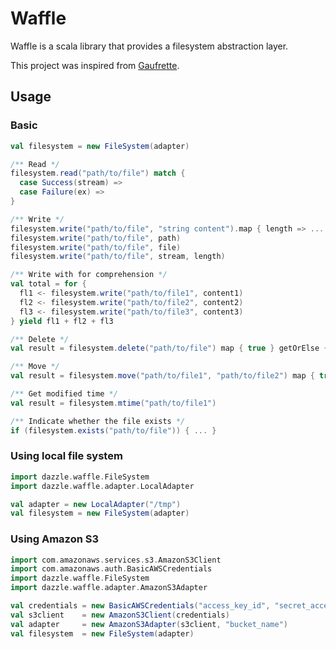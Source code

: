 # Waffle

Waffle is a scala library that provides a filesystem abstraction layer.

This project was inspired from [Gaufrette](https://github.com/KnpLabs/Gaufrette).

## Usage

### Basic

```scala
val filesystem = new FileSystem(adapter)

/** Read */
filesystem.read("path/to/file") match {
  case Success(stream) =>
  case Failure(ex) =>
}

/** Write */
filesystem.write("path/to/file", "string content").map { length => ... }
filesystem.write("path/to/file", path)
filesystem.write("path/to/file", file)
filesystem.write("path/to/file", stream, length)

/** Write with for comprehension */
val total = for {
  fl1 <- filesystem.write("path/to/file1", content1)
  fl2 <- filesystem.write("path/to/file2", content2)
  fl3 <- filesystem.write("path/to/file3", content3)
} yield fl1 + fl2 + fl3

/** Delete */
val result = filesystem.delete("path/to/file") map { true } getOrElse { false }

/** Move */
val result = filesystem.move("path/to/file1", "path/to/file2") map { true } getOrElse { false }

/** Get modified time */
val result = filesystem.mtime("path/to/file1")

/** Indicate whether the file exists */
if (filesystem.exists("path/to/file")) { ... }
```


### Using local file system

```scala
import dazzle.waffle.FileSystem
import dazzle.waffle.adapter.LocalAdapter

val adapter = new LocalAdapter("/tmp")
val filesystem = new FileSystem(adapter)
```

### Using Amazon S3

```scala
import com.amazonaws.services.s3.AmazonS3Client
import com.amazonaws.auth.BasicAWSCredentials
import dazzle.waffle.FileSystem
import dazzle.waffle.adapter.AmazonS3Adapter

val credentials = new BasicAWSCredentials("access_key_id", "secret_access_key_id")
val s3client    = new AmazonS3Client(credentials)
val adapter     = new AmazonS3Adapter(s3client, "bucket_name")
val filesystem  = new FileSystem(adapter)
```
